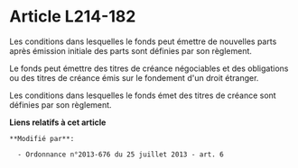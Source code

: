 # Article L214-182

Les conditions dans lesquelles le fonds peut émettre de nouvelles parts après émission initiale des parts sont définies par
son règlement. 

Le fonds peut émettre des titres de créance négociables et des obligations ou des titres de créance émis sur le fondement
d'un droit étranger. 

Les conditions dans lesquelles le fonds émet des titres de créance sont définies par son règlement.

**Liens relatifs à cet article**

	**Modifié par**:

	  - Ordonnance n°2013-676 du 25 juillet 2013 - art. 6
